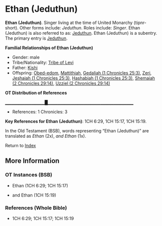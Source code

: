 # Ethan (Jeduthun)
**Ethan (Jeduthun)**. 
Singer living at the time of United Monarchy (tipnr-short). 
Other forms include: 
*Jeduthun*. 
Roles include: 
_Singer_. 
Ethan (Jeduthun) is also referred to as: 
[Jeduthun](Jeduthun.md). 
Ethan (Jeduthun) is a subentry. The primary entry is 
[Jeduthun](Jeduthun.md). 




**Familial Relationships of Ethan (Jeduthun)**


* Gender: male
* Tribe/Nationality: [Tribe of Levi](../../../groups/md/acai/Levi.md)
* Father: [Kishi](Kishi.md)
* Offspring: [Obed-edom](Obed-edom.md), [Mattithiah](Mattithiah.2.md), [Gedaliah (1 Chronicles 25:3)](Gedaliah.4.md), [Zeri](Zeri.md), [Jeshaiah (1 Chronicles 25:3)](Jeshaiah.3.md), [Hashabiah (1 Chronicles 25:3)](Hashabiah.3.md), [Shemaiah (2 Chronicles 29:14)](Shemaiah.11.md), [Uzziel (2 Chronicles 29:14)](Uzziel.5.md)


**OT Distribution of References**

▁▁▁▁▁▁▁▁▁▁▁▁█▁▁▁▁▁▁▁▁▁▁▁▁▁▁▁▁▁▁▁▁▁▁▁▁▁▁
* References: 1 Chronicles: 3



**Key References for Ethan (Jeduthun)**: 
1CH 6:29, 1CH 15:17, 1CH 15:19. 


In the Old Testament (BSB), words representing “Ethan (Jeduthun)” are translated as 
*Ethan* (2x), *and Ethan* (1x). 




Return to [Index](00-Index.md)

## More Information

### OT Instances (BSB)

* Ethan (1CH 6:29; 1CH 15:17)

* and Ethan (1CH 15:19)



### References (Whole Bible)

* 1CH 6:29; 1CH 15:17; 1CH 15:19



